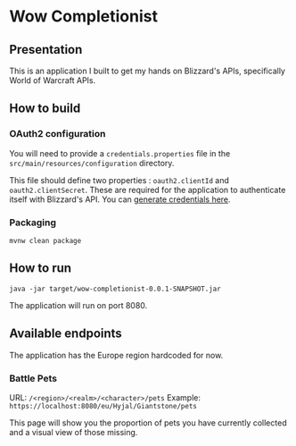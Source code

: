 # Wow Completionist

## Presentation

This is an application I built to get my hands on Blizzard's APIs, specifically World of Warcraft APIs.

## How to build

### OAuth2 configuration

You will need to provide a `credentials.properties` file in the `src/main/resources/configuration` directory.

This file should define two properties : `oauth2.clientId` and `oauth2.clientSecret`. These are required for the application
to authenticate itself with Blizzard's API. You can [generate credentials here](https://develop.battle.net/access/clients).

### Packaging

```
mvnw clean package
```

## How to run

```
java -jar target/wow-completionist-0.0.1-SNAPSHOT.jar
```

The application will run on port 8080.

## Available endpoints

The application has the Europe region hardcoded for now.

### Battle Pets

URL: `/<region>/<realm>/<character>/pets`
Example: `https://localhost:8080/eu/Hyjal/Giantstone/pets`

This page will show you the proportion of pets you have currently collected and a visual view of those missing. 
